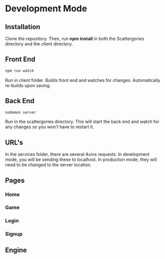 # Development Mode   

## Installation

Clone the repository. Then, run **npm install** in both the Scattergories directory and the client directory.

## Front End  
```bash   
npm run watch   
```   
Run in client folder. Builds front end and watches for changes. Automatically re-builds upon saving.  

## Back End   
```bash   
nodemon server   
```   
Run in the scattergories directory. This will start the back end and watch for any changes so you won't have to restart it.

## URL's  
In the services folder, there are several Axios requests. In development mode, you will be sending these to localhost. In production mode, they will need to be changed to the server location. 

## Pages

### Home

### Game

### Login

### Signup

## Engine

